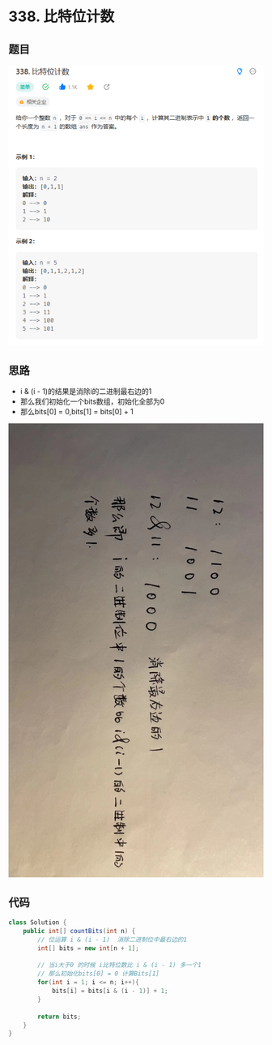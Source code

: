 # 338. 比特位计数

## 题目

![图 1](../../../images/fddc2b3b69f7e4e1d27014252a414ea20cfdb7b47db70d463b5c0adedd068508.png)  


## 思路

* i & (i - 1)的结果是消除i的二进制最右边的1
* 那么我们初始化一个bits数组，初始化全部为0
* 那么bits[0] = 0,bits[1] = bits[0] + 1

![图 2](../../../images/841b71e0ebcc7644b43d43d095a53711b2e79dbacedf57ce403618d58121c882.png)  


## 代码

```java
class Solution {
    public int[] countBits(int n) {
        // 位运算 i & (i - 1)  消除二进制位中最右边的1
        int[] bits = new int[n + 1];

        // 当i大于0 的时候 i比特位数比 i & (i - 1) 多一个1
        // 那么初始化bits[0] = 0 计算Bits[1]
        for(int i = 1; i <= n; i++){
            bits[i] = bits[i & (i - 1)] + 1;
        }

        return bits;
    }
}

```
